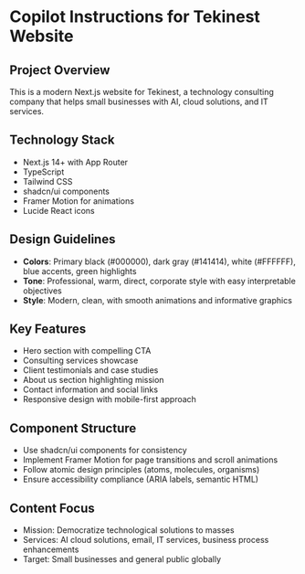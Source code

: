 # Copilot Instructions for Tekinest Website

<!-- Use this file to provide workspace-specific custom instructions to Copilot. For more details, visit https://code.visualstudio.com/docs/copilot/copilot-customization#_use-a-githubcopilotinstructionsmd-file -->

## Project Overview
This is a modern Next.js website for Tekinest, a technology consulting company that helps small businesses with AI, cloud solutions, and IT services.

## Technology Stack
- Next.js 14+ with App Router
- TypeScript
- Tailwind CSS
- shadcn/ui components
- Framer Motion for animations
- Lucide React icons

## Design Guidelines
- **Colors**: Primary black (#000000), dark gray (#141414), white (#FFFFFF), blue accents, green highlights
- **Tone**: Professional, warm, direct, corporate style with easy interpretable objectives
- **Style**: Modern, clean, with smooth animations and informative graphics

## Key Features
- Hero section with compelling CTA
- Consulting services showcase
- Client testimonials and case studies
- About us section highlighting mission
- Contact information and social links
- Responsive design with mobile-first approach

## Component Structure
- Use shadcn/ui components for consistency
- Implement Framer Motion for page transitions and scroll animations
- Follow atomic design principles (atoms, molecules, organisms)
- Ensure accessibility compliance (ARIA labels, semantic HTML)

## Content Focus
- Mission: Democratize technological solutions to masses
- Services: AI cloud solutions, email, IT services, business process enhancements
- Target: Small businesses and general public globally

